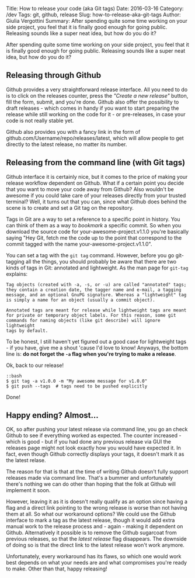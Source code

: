 Title: How to release your code (aka Git tags)
Date: 2016-03-16
Category: /dev
Tags: git, github, release
Slug: how-to-release-aka-git-tags
Author: Giulia Vergottini
Summary: After spending quite some time working on your side project, you feel that it is finally good enough for going public. Releasing sounds like a super neat idea, but how do you do it?


After spending quite some time working on your side project, you feel that it is finally good enough for going public. Releasing sounds like a super neat idea, but how do you do it?

Releasing through Github
-------------------------

Github provides a very straightforward release interface. All you need to do is to click on the releases counter, press the _"Create a new release"_ button, fill the form, submit, and you're done. Github also offer the possibility to draft releases - which comes in handy if you want to start preparing the release while still working on the code for it - or pre-releases, in case your code is not really stable yet.

Github also provides you with a fancy link in the form of github.com/Username/repo/releases/latest, which will allow people to get directly to the latest release, no matter its number.


Releasing from the command line (with Git tags)
-----------------------------------------------

Github interface it is certainly nice, but it comes to the price of making your release workflow dependent on Github. What if a certain point you decide that you want to move your code away from Github? Also wouldn't be awesome if you could take care of your releases directly from your trusted terminal? Well, it turns out that you can, since what Github does behind the scene is to create and set a Git tag on the repository.

Tags in Git are a way to set a reference to a specific point in history. You can think of them as a way to _bookmark_ a specific commit. So when you download the source code for your-awesome-project.v1.1.0 you're basically saying "Hey Git, fetch me the code up to the point that correspond to the commit tagged with the name your-awesome-project.v1.1.0".

You can set a tag with the `git tag` command. However, before you go git-tagging all the things, you should probably be aware that there are two kinds of tags in Git: annotated and lightweight. As the man page for `git-tag` explains:

    Tag objects (created with -a, -s, or -u) are called "annotated" tags;
    they contain a creation date, the tagger name and e-mail, a tagging
    message, and an optional GnuPG signature. Whereas a "lightweight" tag
    is simply a name for an object (usually a commit object).

    Annotated tags are meant for release while lightweight tags are meant
    for private or temporary object labels. For this reason, some git
    commands for naming objects (like git describe) will ignore lightweight
    tags by default.

To be honest, I still haven't yet figured out a good case for lightweight tags - if you have, give me a shout 'cause I'd love to know! Anyways, the bottom line is: **do not forget the `-a` flag when you're trying to make a release**.

Ok, back to our release!

    ::bash
    $ git tag -a v1.0.0 -m "My awesome message for v1.0.0"
    $ git push --tags  # tags need to be pushed explicitly

Done!


Happy ending? Almost...
-----------------------

OK, so after pushing your latest release via command line, you go an check Github to see if everything worked as expected. The counter increased - which is good - but if you had done any previous release via GUI the releases page might not look exactly how you would have expected it. In fact, even though Github correctly displays your tags, it doesn't mark it as the latest relase.

The reason for that is that at the time of writing Github doesn't fully support releases made via command line. That's a bummer and unfortunately there's nothing we can do other than hoping that the folk at Github will implement it soon.

However, leaving it as it is doesn't really qualify as an option since having a flag and a direct link pointing to the wrong release is worse than not having them at all. So what our workaround options? We could use the Github interface to mark a tag as the latest release, though it would add extra manual work to the release process and - again - making it dependent on Github. Alternatively it possible is to remove the Github sugarcoat from previous releases, so that the _latest release_ flag disappears. The downside of doing so is that the direct link to the latest release won't work anymore.

Unfortunately, every workaround has its flaws, so which one would work best depends on what your needs are and what compromises you're ready to make. Other than that, happy releasing!
